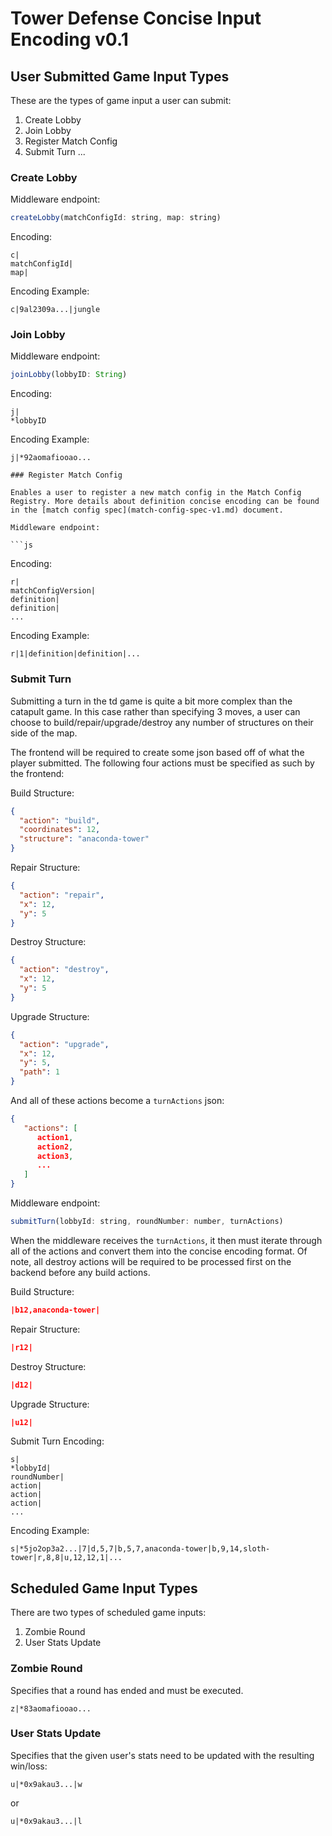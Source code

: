 # Tower Defense Concise Input Encoding v0.1

## User Submitted Game Input Types

These are the types of game input a user can submit:

1. Create Lobby
2. Join Lobby
3. Register Match Config
4. Submit Turn
   ...

### Create Lobby

Middleware endpoint:

```js
createLobby(matchConfigId: string, map: string)
```

Encoding:

```
c|
matchConfigId|
map|
```

Encoding Example:

```
c|9al2309a...|jungle
```

### Join Lobby

Middleware endpoint:

```js
joinLobby(lobbyID: String)
```

Encoding:

```
j|
*lobbyID
```

Encoding Example:

````
j|*92aomafiooao...

### Register Match Config

Enables a user to register a new match config in the Match Config Registry. More details about definition concise encoding can be found in the [match config spec](match-config-spec-v1.md) document.

Middleware endpoint:

```js

````

Encoding:

```
r|
matchConfigVersion|
definition|
definition|
...
```

Encoding Example:

```
r|1|definition|definition|...
```

### Submit Turn

Submitting a turn in the td game is quite a bit more complex than the catapult game. In this case rather than specifying 3 moves, a user can
choose to build/repair/upgrade/destroy any number of structures on their side of the map.

The frontend will be required to create some json based off of what the player submitted. The following four actions must be specified as such by the frontend:

Build Structure:

```json
{
  "action": "build",
  "coordinates": 12,
  "structure": "anaconda-tower"
}
```

Repair Structure:

```json
{
  "action": "repair",
  "x": 12,
  "y": 5
}
```

Destroy Structure:

```json
{
  "action": "destroy",
  "x": 12,
  "y": 5
}
```

Upgrade Structure:

```json
{
  "action": "upgrade",
  "x": 12,
  "y": 5,
  "path": 1
}
```

And all of these actions become a `turnActions` json:

```json
{
   "actions": [
      action1,
      action2,
      action3,
      ...
   ]
}
```

Middleware endpoint:

```js
submitTurn(lobbyId: string, roundNumber: number, turnActions)
```

When the middleware receives the `turnActions`, it then must iterate through all of the actions and convert them into the concise encoding format. Of note, all destroy actions will be required to be processed first on the backend before any build actions.

Build Structure:

```json
|b12,anaconda-tower|
```

Repair Structure:

```json
|r12|
```

Destroy Structure:

```json
|d12|
```

Upgrade Structure:

```json
|u12|
```

Submit Turn Encoding:

```
s|
*lobbyId|
roundNumber|
action|
action|
action|
...
```

Encoding Example:

```
s|*5jo2op3a2...|7|d,5,7|b,5,7,anaconda-tower|b,9,14,sloth-tower|r,8,8|u,12,12,1|...
```

## Scheduled Game Input Types

There are two types of scheduled game inputs:

1. Zombie Round
2. User Stats Update

### Zombie Round

Specifies that a round has ended and must be executed.

```
z|*83aomafiooao...
```

### User Stats Update

Specifies that the given user's stats need to be updated with the resulting win/loss:

```
u|*0x9akau3...|w
```

or

```
u|*0x9akau3...|l
```
